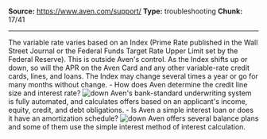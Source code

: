 # 

**Source:** https://www.aven.com/support/
**Type:** troubleshooting
**Chunk:** 17/41

---

The variable rate varies based on an Index (Prime Rate published in the Wall Street Journal or the Federal Funds Target Rate Upper Limit set by the Federal Reserve). This is outside Aven's control. As the Index shifts up or down, so will the APR on the Aven Card and any other variable-rate credit cards, lines, and loans. The Index may change several times a year or go for many months without change. \- How does Aven determine the credit line size and interest rate? ![down](https://www.aven.com/img/down.bb266b57.svg) Aven's bank-standard underwriting system is fully automated, and calculates offers based on an applicant's income, equity, credit, and debt obligations. \- Is Aven a simple interest loan or does it have an amortization schedule? ![down](https://www.aven.com/img/down.bb266b57.svg) Aven offers several balance plans and some of them use the simple interest method of interest calculation.
